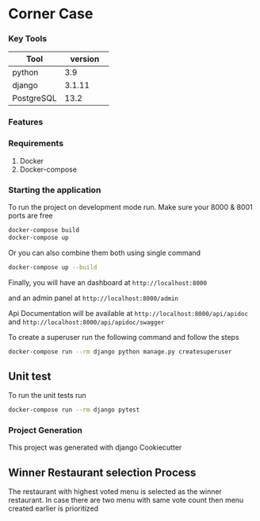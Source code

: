 # Corner Case

### Key Tools

| Tool | version |
| ------ | ------ |
| python | 3.9 &nbsp;&nbsp;&nbsp; &nbsp; &nbsp;&nbsp;&nbsp;&nbsp;&nbsp;&nbsp;|
| django | 3.1.11 |
| PostgreSQL | 13.2 |

### Features

### Requirements

1. Docker
2. Docker-compose

### Starting the application

To run the project on development mode run. Make sure your 8000 & 8001 ports are free

```sh
docker-compose build
docker-compose up
```

Or you can also combine them both using single command

```sh
docker-compose up --build
```

Finally, you will have an dashboard at
`http://localhost:8000`

and an admin panel at
`http://localhost:8000/admin`

Api Documentation will be available at
`http://localhost:8000/api/apidoc` and `http://localhost:8000/api/apidoc/swagger`

To create a superuser run the following command and follow the steps

```sh
docker-compose run --rm django python manage.py createsuperuser
```

## Unit test

To run the unit tests run

```sh
docker-compose run --rm django pytest
```

### Project Generation

This project was generated with django Cookiecutter

## Winner Restaurant selection Process

The restaurant with highest voted menu is selected as the winner restaurant. In case there are two menu with same vote
count then menu created earlier is prioritized
